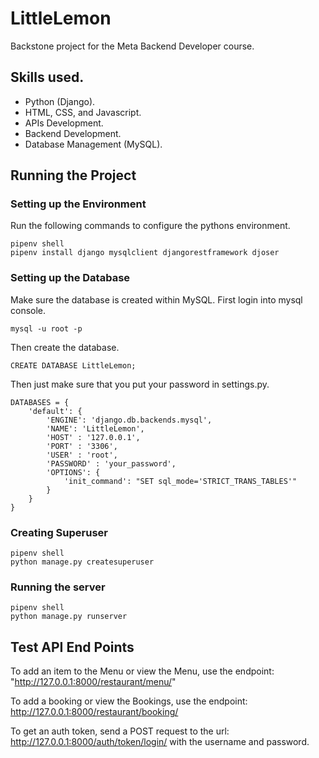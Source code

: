 # LittleLemon
Backstone project for the Meta Backend Developer course.


## Skills used.
- Python (Django).
- HTML, CSS, and Javascript.
- APIs Development.
- Backend Development.
- Database Management (MySQL).

## Running the Project

### Setting up the Environment
Run the following commands to configure the pythons environment.

    pipenv shell
    pipenv install django mysqlclient djangorestframework djoser

### Setting up the Database

Make sure the database is created within MySQL. First login into mysql console.

    mysql -u root -p 

Then create the database.

    CREATE DATABASE LittleLemon;

Then just make sure that you put your password in settings.py.

    DATABASES = {
        'default': {
            'ENGINE': 'django.db.backends.mysql',
            'NAME': 'LittleLemon',
            'HOST' : '127.0.0.1',
            'PORT' : '3306',
            'USER' : 'root',
            'PASSWORD' : 'your_password',
            'OPTIONS': {
                'init_command': "SET sql_mode='STRICT_TRANS_TABLES'"
            }
        }
    }

### Creating Superuser

    pipenv shell
    python manage.py createsuperuser

### Running the server

    pipenv shell
    python manage.py runserver

## Test API End Points

To add an item to the Menu or view the Menu, use the endpoint: 
"http://127.0.0.1:8000/restaurant/menu/"

To add a booking or view the Bookings, use the endpoint:
http://127.0.0.1:8000/restaurant/booking/

To get an auth token, send a POST request to the url:
http://127.0.0.1:8000/auth/token/login/
with the username and password.
